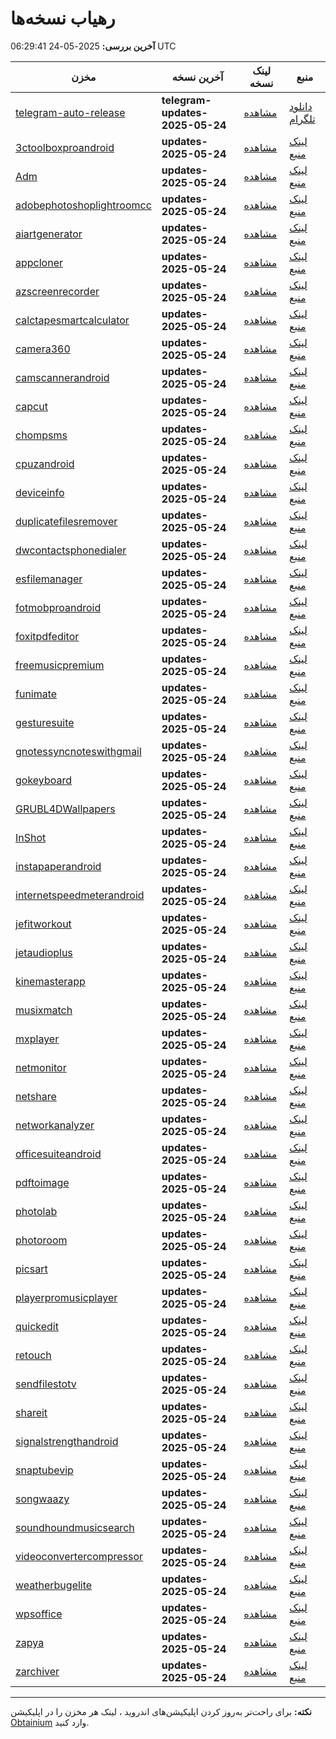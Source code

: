 # رهیاب نسخه‌ها

**آخرین بررسی:** 2025-05-24 06:29:41 UTC

| مخزن | آخرین نسخه | لینک نسخه | منبع |
|---|---|---|---|
| [telegram-auto-release](https://github.com/vpnclashfa-backup/telegram-auto-release) | **telegram-updates-2025-05-24** | [مشاهده](https://github.com/vpnclashfa-backup/telegram-auto-release/releases/tag/telegram-updates-2025-05-24) | [دانلود تلگرام](https://telegram.org/apps) |
| [3ctoolboxproandroid](https://github.com/vpnclashfa-backup/3_c_t_o_o_l_b_o_x_p_r_o_a_n_d_r_o_i_d) | **updates-2025-05-24** | [مشاهده](https://github.com/vpnclashfa-backup/3_c_t_o_o_l_b_o_x_p_r_o_a_n_d_r_o_i_d/releases/tag/updates-2025-05-24) | [لینک منبع](https://www.farsroid.com/3c-toolbox-pro-android/) |
| [Adm](https://github.com/vpnclashfa-backup/A_d_m) | **updates-2025-05-24** | [مشاهده](https://github.com/vpnclashfa-backup/A_d_m/releases/tag/updates-2025-05-24) | [لینک منبع](https://www.farsroid.com/advanced-download-manager-pro/) |
| [adobephotoshoplightroomcc](https://github.com/vpnclashfa-backup/a_d_o_b_e_p_h_o_t_o_s_h_o_p_l_i_g_h_t_r_o_o_m_c_c) | **updates-2025-05-24** | [مشاهده](https://github.com/vpnclashfa-backup/a_d_o_b_e_p_h_o_t_o_s_h_o_p_l_i_g_h_t_r_o_o_m_c_c/releases/tag/updates-2025-05-24) | [لینک منبع](https://www.farsroid.com/adobe-photoshop-lightroom-cc/) |
| [aiartgenerator](https://github.com/vpnclashfa-backup/a_i_a_r_t_g_e_n_e_r_a_t_o_r) | **updates-2025-05-24** | [مشاهده](https://github.com/vpnclashfa-backup/a_i_a_r_t_g_e_n_e_r_a_t_o_r/releases/tag/updates-2025-05-24) | [لینک منبع](https://www.farsroid.com/ai-art-generator/) |
| [appcloner](https://github.com/vpnclashfa-backup/a_p_p_c_l_o_n_e_r) | **updates-2025-05-24** | [مشاهده](https://github.com/vpnclashfa-backup/a_p_p_c_l_o_n_e_r/releases/tag/updates-2025-05-24) | [لینک منبع](https://www.farsroid.com/app-cloner-android/) |
| [azscreenrecorder](https://github.com/vpnclashfa-backup/a_z_s_c_r_e_e_n_r_e_c_o_r_d_e_r) | **updates-2025-05-24** | [مشاهده](https://github.com/vpnclashfa-backup/a_z_s_c_r_e_e_n_r_e_c_o_r_d_e_r/releases/tag/updates-2025-05-24) | [لینک منبع](https://www.farsroid.com/az-screen-recorder-android/) |
| [calctapesmartcalculator](https://github.com/vpnclashfa-backup/c_a_l_c_t_a_p_e_s_m_a_r_t_c_a_l_c_u_l_a_t_o_r) | **updates-2025-05-24** | [مشاهده](https://github.com/vpnclashfa-backup/c_a_l_c_t_a_p_e_s_m_a_r_t_c_a_l_c_u_l_a_t_o_r/releases/tag/updates-2025-05-24) | [لینک منبع](https://www.farsroid.com/calctape-smart-calculator/) |
| [camera360](https://github.com/vpnclashfa-backup/c_a_m_e_r_a_3_6_0) | **updates-2025-05-24** | [مشاهده](https://github.com/vpnclashfa-backup/c_a_m_e_r_a_3_6_0/releases/tag/updates-2025-05-24) | [لینک منبع](https://www.farsroid.com/camera360/) |
| [camscannerandroid](https://github.com/vpnclashfa-backup/c_a_m_s_c_a_n_n_e_r_a_n_d_r_o_i_d) | **updates-2025-05-24** | [مشاهده](https://github.com/vpnclashfa-backup/c_a_m_s_c_a_n_n_e_r_a_n_d_r_o_i_d/releases/tag/updates-2025-05-24) | [لینک منبع](https://www.farsroid.com/camscanner-android/) |
| [capcut](https://github.com/vpnclashfa-backup/c_a_p_c_u_t) | **updates-2025-05-24** | [مشاهده](https://github.com/vpnclashfa-backup/c_a_p_c_u_t/releases/tag/updates-2025-05-24) | [لینک منبع](https://www.farsroid.com/capcut-video-editor/) |
| [chompsms](https://github.com/vpnclashfa-backup/c_h_o_m_p_s_m_s) | **updates-2025-05-24** | [مشاهده](https://github.com/vpnclashfa-backup/c_h_o_m_p_s_m_s/releases/tag/updates-2025-05-24) | [لینک منبع](https://www.farsroid.com/chomp-sms/) |
| [cpuzandroid](https://github.com/vpnclashfa-backup/c_p_u_z_a_n_d_r_o_i_d) | **updates-2025-05-24** | [مشاهده](https://github.com/vpnclashfa-backup/c_p_u_z_a_n_d_r_o_i_d/releases/tag/updates-2025-05-24) | [لینک منبع](https://www.farsroid.com/cpu-z-android/) |
| [deviceinfo](https://github.com/vpnclashfa-backup/d_e_v_i_c_e_i_n_f_o) | **updates-2025-05-24** | [مشاهده](https://github.com/vpnclashfa-backup/d_e_v_i_c_e_i_n_f_o/releases/tag/updates-2025-05-24) | [لینک منبع](https://www.farsroid.com/device-info-android/) |
| [duplicatefilesremover](https://github.com/vpnclashfa-backup/d_u_p_l_i_c_a_t_e_f_i_l_e_s_r_e_m_o_v_e_r) | **updates-2025-05-24** | [مشاهده](https://github.com/vpnclashfa-backup/d_u_p_l_i_c_a_t_e_f_i_l_e_s_r_e_m_o_v_e_r/releases/tag/updates-2025-05-24) | [لینک منبع](https://www.farsroid.com/duplicate-files-remover/) |
| [dwcontactsphonedialer](https://github.com/vpnclashfa-backup/d_w_c_o_n_t_a_c_t_s_p_h_o_n_e_d_i_a_l_e_r) | **updates-2025-05-24** | [مشاهده](https://github.com/vpnclashfa-backup/d_w_c_o_n_t_a_c_t_s_p_h_o_n_e_d_i_a_l_e_r/releases/tag/updates-2025-05-24) | [لینک منبع](https://www.farsroid.com/dw-contacts-phone-dialer/) |
| [esfilemanager](https://github.com/vpnclashfa-backup/e_s_f_i_l_e_m_a_n_a_g_e_r) | **updates-2025-05-24** | [مشاهده](https://github.com/vpnclashfa-backup/e_s_f_i_l_e_m_a_n_a_g_e_r/releases/tag/updates-2025-05-24) | [لینک منبع](https://www.farsroid.com/es-file-manager/) |
| [fotmobproandroid](https://github.com/vpnclashfa-backup/f_o_t_m_o_b_p_r_o_a_n_d_r_o_i_d) | **updates-2025-05-24** | [مشاهده](https://github.com/vpnclashfa-backup/f_o_t_m_o_b_p_r_o_a_n_d_r_o_i_d/releases/tag/updates-2025-05-24) | [لینک منبع](https://www.farsroid.com/fotmob-pro-android/) |
| [foxitpdfeditor](https://github.com/vpnclashfa-backup/f_o_x_i_t_p_d_f_e_d_i_t_o_r) | **updates-2025-05-24** | [مشاهده](https://github.com/vpnclashfa-backup/f_o_x_i_t_p_d_f_e_d_i_t_o_r/releases/tag/updates-2025-05-24) | [لینک منبع](https://www.farsroid.com/foxit-pdf-editor/) |
| [freemusicpremium](https://github.com/vpnclashfa-backup/f_r_e_e_m_u_s_i_c_p_r_e_m_i_u_m) | **updates-2025-05-24** | [مشاهده](https://github.com/vpnclashfa-backup/f_r_e_e_m_u_s_i_c_p_r_e_m_i_u_m/releases/tag/updates-2025-05-24) | [لینک منبع](https://www.farsroid.com/free-music-premium/) |
| [funimate](https://github.com/vpnclashfa-backup/f_u_n_i_m_a_t_e) | **updates-2025-05-24** | [مشاهده](https://github.com/vpnclashfa-backup/f_u_n_i_m_a_t_e/releases/tag/updates-2025-05-24) | [لینک منبع](https://www.farsroid.com/funimate/) |
| [gesturesuite](https://github.com/vpnclashfa-backup/g_e_s_t_u_r_e_s_u_i_t_e) | **updates-2025-05-24** | [مشاهده](https://github.com/vpnclashfa-backup/g_e_s_t_u_r_e_s_u_i_t_e/releases/tag/updates-2025-05-24) | [لینک منبع](https://www.farsroid.com/gesture-suite/) |
| [gnotessyncnoteswithgmail](https://github.com/vpnclashfa-backup/g_n_o_t_e_s_s_y_n_c_n_o_t_e_s_w_i_t_h_g_m_a_i_l) | **updates-2025-05-24** | [مشاهده](https://github.com/vpnclashfa-backup/g_n_o_t_e_s_s_y_n_c_n_o_t_e_s_w_i_t_h_g_m_a_i_l/releases/tag/updates-2025-05-24) | [لینک منبع](https://www.farsroid.com/gnotes-sync-notes-with-gmail/) |
| [gokeyboard](https://github.com/vpnclashfa-backup/g_o_k_e_y_b_o_a_r_d) | **updates-2025-05-24** | [مشاهده](https://github.com/vpnclashfa-backup/g_o_k_e_y_b_o_a_r_d/releases/tag/updates-2025-05-24) | [لینک منبع](https://www.farsroid.com/go-keyboard/) |
| [GRUBL4DWallpapers](https://github.com/vpnclashfa-backup/G_R_U_B_L_4_D_W_a_l_l_p_a_p_e_r_s) | **updates-2025-05-24** | [مشاهده](https://github.com/vpnclashfa-backup/G_R_U_B_L_4_D_W_a_l_l_p_a_p_e_r_s/releases/tag/updates-2025-05-24) | [لینک منبع](https://www.farsroid.com/grubl-4d-live-wallpapers/) |
| [InShot](https://github.com/vpnclashfa-backup/I_n_S_h_o_t) | **updates-2025-05-24** | [مشاهده](https://github.com/vpnclashfa-backup/I_n_S_h_o_t/releases/tag/updates-2025-05-24) | [لینک منبع](https://www.farsroid.com/inshot-video-editor/) |
| [instapaperandroid](https://github.com/vpnclashfa-backup/i_n_s_t_a_p_a_p_e_r_a_n_d_r_o_i_d) | **updates-2025-05-24** | [مشاهده](https://github.com/vpnclashfa-backup/i_n_s_t_a_p_a_p_e_r_a_n_d_r_o_i_d/releases/tag/updates-2025-05-24) | [لینک منبع](https://www.farsroid.com/instapaper-android/) |
| [internetspeedmeterandroid](https://github.com/vpnclashfa-backup/i_n_t_e_r_n_e_t_s_p_e_e_d_m_e_t_e_r_a_n_d_r_o_i_d) | **updates-2025-05-24** | [مشاهده](https://github.com/vpnclashfa-backup/i_n_t_e_r_n_e_t_s_p_e_e_d_m_e_t_e_r_a_n_d_r_o_i_d/releases/tag/updates-2025-05-24) | [لینک منبع](https://www.farsroid.com/internet-speed-meter-android/) |
| [jefitworkout](https://github.com/vpnclashfa-backup/j_e_f_i_t_w_o_r_k_o_u_t) | **updates-2025-05-24** | [مشاهده](https://github.com/vpnclashfa-backup/j_e_f_i_t_w_o_r_k_o_u_t/releases/tag/updates-2025-05-24) | [لینک منبع](https://www.farsroid.com/jefit-workout/) |
| [jetaudioplus](https://github.com/vpnclashfa-backup/j_e_t_a_u_d_i_o_p_l_u_s) | **updates-2025-05-24** | [مشاهده](https://github.com/vpnclashfa-backup/j_e_t_a_u_d_i_o_p_l_u_s/releases/tag/updates-2025-05-24) | [لینک منبع](https://www.farsroid.com/jetaudio-plus/) |
| [kinemasterapp](https://github.com/vpnclashfa-backup/k_i_n_e_m_a_s_t_e_r_a_p_p) | **updates-2025-05-24** | [مشاهده](https://github.com/vpnclashfa-backup/k_i_n_e_m_a_s_t_e_r_a_p_p/releases/tag/updates-2025-05-24) | [لینک منبع](https://www.farsroid.com/kinemaster-app-android/) |
| [musixmatch](https://github.com/vpnclashfa-backup/m_u_s_i_x_m_a_t_c_h) | **updates-2025-05-24** | [مشاهده](https://github.com/vpnclashfa-backup/m_u_s_i_x_m_a_t_c_h/releases/tag/updates-2025-05-24) | [لینک منبع](https://www.farsroid.com/musixmatch-music-lyrics-android/) |
| [mxplayer](https://github.com/vpnclashfa-backup/m_x_p_l_a_y_e_r) | **updates-2025-05-24** | [مشاهده](https://github.com/vpnclashfa-backup/m_x_p_l_a_y_e_r/releases/tag/updates-2025-05-24) | [لینک منبع](https://www.farsroid.com/mx-player-pro/) |
| [netmonitor](https://github.com/vpnclashfa-backup/n_e_t_m_o_n_i_t_o_r) | **updates-2025-05-24** | [مشاهده](https://github.com/vpnclashfa-backup/n_e_t_m_o_n_i_t_o_r/releases/tag/updates-2025-05-24) | [لینک منبع](https://www.farsroid.com/netmonitor-pro-android/) |
| [netshare](https://github.com/vpnclashfa-backup/n_e_t_s_h_a_r_e) | **updates-2025-05-24** | [مشاهده](https://github.com/vpnclashfa-backup/n_e_t_s_h_a_r_e/releases/tag/updates-2025-05-24) | [لینک منبع](https://www.farsroid.com/netshare-android/) |
| [networkanalyzer](https://github.com/vpnclashfa-backup/n_e_t_w_o_r_k_a_n_a_l_y_z_e_r) | **updates-2025-05-24** | [مشاهده](https://github.com/vpnclashfa-backup/n_e_t_w_o_r_k_a_n_a_l_y_z_e_r/releases/tag/updates-2025-05-24) | [لینک منبع](https://www.farsroid.com/network-analyzer-pro/) |
| [officesuiteandroid](https://github.com/vpnclashfa-backup/o_f_f_i_c_e_s_u_i_t_e_a_n_d_r_o_i_d) | **updates-2025-05-24** | [مشاهده](https://github.com/vpnclashfa-backup/o_f_f_i_c_e_s_u_i_t_e_a_n_d_r_o_i_d/releases/tag/updates-2025-05-24) | [لینک منبع](https://www.farsroid.com/officesuite-android/) |
| [pdftoimage](https://github.com/vpnclashfa-backup/p_d_f_t_o_i_m_a_g_e) | **updates-2025-05-24** | [مشاهده](https://github.com/vpnclashfa-backup/p_d_f_t_o_i_m_a_g_e/releases/tag/updates-2025-05-24) | [لینک منبع](https://www.farsroid.com/pdf-to-image-converter-premium/) |
| [photolab](https://github.com/vpnclashfa-backup/p_h_o_t_o_l_a_b) | **updates-2025-05-24** | [مشاهده](https://github.com/vpnclashfa-backup/p_h_o_t_o_l_a_b/releases/tag/updates-2025-05-24) | [لینک منبع](https://www.farsroid.com/pho-to-lab-pro/) |
| [photoroom](https://github.com/vpnclashfa-backup/p_h_o_t_o_r_o_o_m) | **updates-2025-05-24** | [مشاهده](https://github.com/vpnclashfa-backup/p_h_o_t_o_r_o_o_m/releases/tag/updates-2025-05-24) | [لینک منبع](https://www.farsroid.com/photoroom/) |
| [picsart](https://github.com/vpnclashfa-backup/p_i_c_s_a_r_t) | **updates-2025-05-24** | [مشاهده](https://github.com/vpnclashfa-backup/p_i_c_s_a_r_t/releases/tag/updates-2025-05-24) | [لینک منبع](https://www.farsroid.com/picsart-android/) |
| [playerpromusicplayer](https://github.com/vpnclashfa-backup/p_l_a_y_e_r_p_r_o_m_u_s_i_c_p_l_a_y_e_r) | **updates-2025-05-24** | [مشاهده](https://github.com/vpnclashfa-backup/p_l_a_y_e_r_p_r_o_m_u_s_i_c_p_l_a_y_e_r/releases/tag/updates-2025-05-24) | [لینک منبع](https://www.farsroid.com/playerpro-music-player/) |
| [quickedit](https://github.com/vpnclashfa-backup/q_u_i_c_k_e_d_i_t) | **updates-2025-05-24** | [مشاهده](https://github.com/vpnclashfa-backup/q_u_i_c_k_e_d_i_t/releases/tag/updates-2025-05-24) | [لینک منبع](https://www.farsroid.com/quickedit-text-editor-pro-android/) |
| [retouch](https://github.com/vpnclashfa-backup/r_e_t_o_u_c_h) | **updates-2025-05-24** | [مشاهده](https://github.com/vpnclashfa-backup/r_e_t_o_u_c_h/releases/tag/updates-2025-05-24) | [لینک منبع](https://www.farsroid.com/retouch-remove-objects-ai-art/) |
| [sendfilestotv](https://github.com/vpnclashfa-backup/s_e_n_d_f_i_l_e_s_t_o_t_v) | **updates-2025-05-24** | [مشاهده](https://github.com/vpnclashfa-backup/s_e_n_d_f_i_l_e_s_t_o_t_v/releases/tag/updates-2025-05-24) | [لینک منبع](https://www.farsroid.com/send-files-to-tv/) |
| [shareit](https://github.com/vpnclashfa-backup/s_h_a_r_e_i_t) | **updates-2025-05-24** | [مشاهده](https://github.com/vpnclashfa-backup/s_h_a_r_e_i_t/releases/tag/updates-2025-05-24) | [لینک منبع](https://www.farsroid.com/shareit-android/) |
| [signalstrengthandroid](https://github.com/vpnclashfa-backup/s_i_g_n_a_l_s_t_r_e_n_g_t_h_a_n_d_r_o_i_d) | **updates-2025-05-24** | [مشاهده](https://github.com/vpnclashfa-backup/s_i_g_n_a_l_s_t_r_e_n_g_t_h_a_n_d_r_o_i_d/releases/tag/updates-2025-05-24) | [لینک منبع](https://www.farsroid.com/signal-strength-android/) |
| [snaptubevip](https://github.com/vpnclashfa-backup/s_n_a_p_t_u_b_e_v_i_p) | **updates-2025-05-24** | [مشاهده](https://github.com/vpnclashfa-backup/s_n_a_p_t_u_b_e_v_i_p/releases/tag/updates-2025-05-24) | [لینک منبع](https://www.farsroid.com/snaptube-vip-android/) |
| [songwaazy](https://github.com/vpnclashfa-backup/s_o_n_g_w_a_a_z_y) | **updates-2025-05-24** | [مشاهده](https://github.com/vpnclashfa-backup/s_o_n_g_w_a_a_z_y/releases/tag/updates-2025-05-24) | [لینک منبع](https://www.farsroid.com/ai-music-generator-song-waazy/) |
| [soundhoundmusicsearch](https://github.com/vpnclashfa-backup/s_o_u_n_d_h_o_u_n_d_m_u_s_i_c_s_e_a_r_c_h) | **updates-2025-05-24** | [مشاهده](https://github.com/vpnclashfa-backup/s_o_u_n_d_h_o_u_n_d_m_u_s_i_c_s_e_a_r_c_h/releases/tag/updates-2025-05-24) | [لینک منبع](https://www.farsroid.com/soundhound-music-search/) |
| [videoconvertercompressor](https://github.com/vpnclashfa-backup/v_i_d_e_o_c_o_n_v_e_r_t_e_r_c_o_m_p_r_e_s_s_o_r) | **updates-2025-05-24** | [مشاهده](https://github.com/vpnclashfa-backup/v_i_d_e_o_c_o_n_v_e_r_t_e_r_c_o_m_p_r_e_s_s_o_r/releases/tag/updates-2025-05-24) | [لینک منبع](https://www.farsroid.com/video-converter-compressor/) |
| [weatherbugelite](https://github.com/vpnclashfa-backup/w_e_a_t_h_e_r_b_u_g_e_l_i_t_e) | **updates-2025-05-24** | [مشاهده](https://github.com/vpnclashfa-backup/w_e_a_t_h_e_r_b_u_g_e_l_i_t_e/releases/tag/updates-2025-05-24) | [لینک منبع](https://www.farsroid.com/weatherbug-elite/) |
| [wpsoffice](https://github.com/vpnclashfa-backup/w_p_s_o_f_f_i_c_e) | **updates-2025-05-24** | [مشاهده](https://github.com/vpnclashfa-backup/w_p_s_o_f_f_i_c_e/releases/tag/updates-2025-05-24) | [لینک منبع](https://www.farsroid.com/wps-office-full-android/) |
| [zapya](https://github.com/vpnclashfa-backup/z_a_p_y_a) | **updates-2025-05-24** | [مشاهده](https://github.com/vpnclashfa-backup/z_a_p_y_a/releases/tag/updates-2025-05-24) | [لینک منبع](https://www.farsroid.com/zapya-for-android/) |
| [zarchiver](https://github.com/vpnclashfa-backup/z_a_r_c_h_i_v_e_r) | **updates-2025-05-24** | [مشاهده](https://github.com/vpnclashfa-backup/z_a_r_c_h_i_v_e_r/releases/tag/updates-2025-05-24) | [لینک منبع](https://www.farsroid.com/zarchiver/) |

---
**نکته:** برای راحت‌تر به‌روز کردن اپلیکیشن‌های اندروید ، لینک هر مخزن را در اپلیکیشن [Obtainium](https://github.com/ImranR98/Obtainium) وارد کنید.

